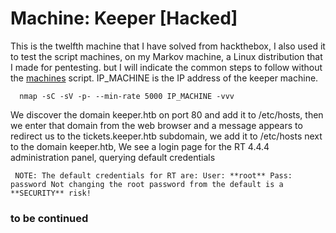 # Machine: Keeper [Hacked]
This is the twelfth machine that I have solved from hackthebox, I also used it to test the script machines, on my Markov machine, a Linux distribution that I made for pentesting. but I will indicate the common steps to follow without the [machines](https://github.com/LuisHDeAvila/htb/blob/main/machines) script. IP_MACHINE is the IP address of the keeper machine.
```
  nmap -sC -sV -p- --min-rate 5000 IP_MACHINE -vvv
```
We discover the domain keeper.htb on port 80 and add it to /etc/hosts, then we enter that domain from the web browser and a message appears to redirect us to the tickets.keeper.htb subdomain, we add it to /etc/hosts next to the domain keeper.htb, We see a login page for the RT 4.4.4 administration panel, querying default credentials
```
 NOTE: The default credentials for RT are: User: **root** Pass: password Not changing the root password from the default is a **SECURITY** risk!
```
### to be continued
